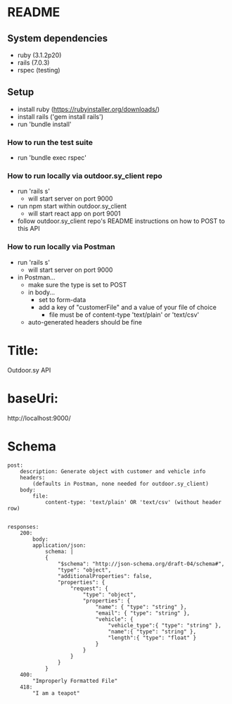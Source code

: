 # README

## System dependencies
* ruby (3.1.2p20)
* rails (7.0.3)
* rspec (testing)

## Setup
* install ruby (https://rubyinstaller.org/downloads/)
* install rails ('gem install rails')
* run 'bundle install'


### How to run the test suite
* run 'bundle exec rspec'

### How to run locally via outdoor.sy_client repo
* run 'rails s'
    * will start server on port 9000
* run npm start within outdoor.sy_client
    * will start react app on port 9001
* follow outdoor.sy_client repo's README instructions on how to POST to this API

### How to run locally via Postman
* run 'rails s'
    * will start server on port 9000
* in Postman...
    * make sure the type is set to POST
    * in body...
        * set to form-data
        * add a key of "customerFile" and a value of your file of choice
            * file must be of content-type 'text/plain' or 'text/csv'
    * auto-generated headers should be fine



# Title:
Outdoor.sy API
# baseUri:
http://localhost:9000/

# Schema

```
post:
    description: Generate object with customer and vehicle info
    headers:
        (defaults in Postman, none needed for outdoor.sy_client)
    body:
        file:
            content-type: 'text/plain' OR 'text/csv' (without header row)


responses:
    200:
        body:
        application/json:
            schema: |
            {
                "$schema": "http://json-schema.org/draft-04/schema#",
                "type": "object",
                "additionalProperties": false,
                "properties": {
                    "request": {
                        "type": "object",
                        "properties": {
                            "name": { "type": "string" },
                            "email": { "type": "string" },
                            "vehicle": {
                                "vehicle_type":{ "type": "string" },
                                "name":{ "type": "string" },
                                "length":{ "type": "float" }
                            }
                        }
                    }
                }
            }
    400:
        "Improperly Formatted File"
    418:
        "I am a teapot"
```